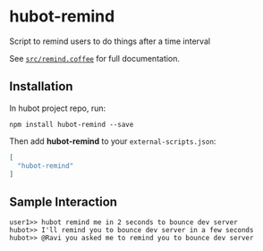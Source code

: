 # hubot-remind

Script to remind users to do things after a time interval

See [`src/remind.coffee`](src/remind.coffee) for full documentation.

## Installation

In hubot project repo, run:

`npm install hubot-remind --save`

Then add **hubot-remind** to your `external-scripts.json`:

```json
[
  "hubot-remind"
]
```

## Sample Interaction

```
user1>> hubot remind me in 2 seconds to bounce dev server
hubot>> I'll remind you to bounce dev server in a few seconds
hubot>> @Ravi you asked me to remind you to bounce dev server
```
